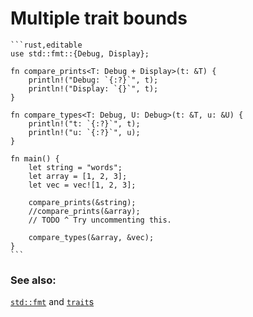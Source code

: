 # Multiple trait bounds

~~~admonish tip title="Multiple bounds for a single type can be applied with a *+*. Like normal, different types are separated with *,*." collapsible=true
```rust,editable
use std::fmt::{Debug, Display};

fn compare_prints<T: Debug + Display>(t: &T) {
    println!("Debug: `{:?}`", t);
    println!("Display: `{}`", t);
}

fn compare_types<T: Debug, U: Debug>(t: &T, u: &U) {
    println!("t: `{:?}`", t);
    println!("u: `{:?}`", u);
}

fn main() {
    let string = "words";
    let array = [1, 2, 3];
    let vec = vec![1, 2, 3];

    compare_prints(&string);
    //compare_prints(&array);
    // TODO ^ Try uncommenting this.

    compare_types(&array, &vec);
}
```
~~~

### See also:

[`std::fmt`][fmt] and [`trait`s][traits]

[fmt]: ../hello/print.md

[traits]: ../trait.md
